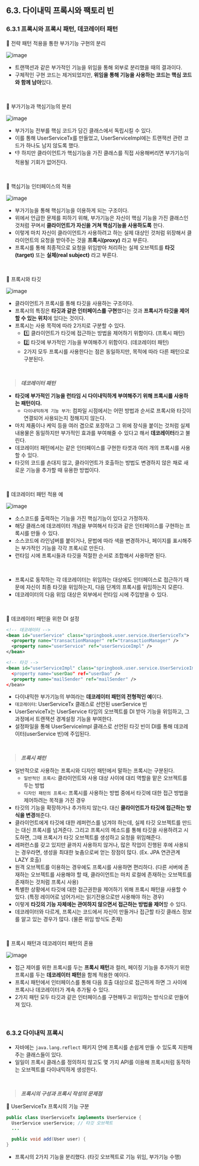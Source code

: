 ## 6.3. 다이내믹 프록시와 팩토리 빈

### 6.3.1 프록시와 프록시 패턴, 데코레이터 패턴

🔽 전략 패턴 적용을 통한 부가기능 구현의 분리

![image](https://github.com/Team-Sopetit/server-spring-study/assets/55437339/a09c472c-64fd-4a29-a388-c9702b274cfa)

- 트랜잭션과 같은 부가적인 기능을 위임을 통해 외부로 분리했을 때의 결과이다.
- 구체적인 구현 코드는 제거되었지만, **위임을 통해 기능을 사용하는 코드는 핵심 코드와 함께 남아**있다.

<br/>

🔽 부가기능과 핵심기능의 분리

![image](https://github.com/Team-Sopetit/server-spring-study/assets/55437339/26efda65-c8fe-45a3-accb-4ccacfde34b1)

- 부가기능 전부를 핵심 코드가 담긴 클래스에서 독립시킬 수 있다.
- 이를 통해 UserServiceTx를 만들었고, UserServiceImpl에는 트랜잭션 관련 코드가 하나도 남지 않도록 했다.
- 👎 하지만 클라이언트가 핵심기능을 가진 클래스를 직접 사용해버리면 부가기능이 적용될 기회가 없어진다.

<br/>

🔽 핵심기능 인터페이스의 적용

![image](https://github.com/Team-Sopetit/server-spring-study/assets/55437339/08f9f287-3c61-41c9-a7b5-40258a58e958)

- 부가기능을 통해 핵심기능을 이용하게 되는 구조이다.
- 위에서 언급한 문제를 피하기 위해, 부가기능은 자신이 핵심 기능을 가진 클래스인 것처럼 꾸며서 **클라이언트가 자신을 거쳐 핵심기능을 사용하도록** 한다.
- 이렇게 마치 자신이 클라이언트가 사용하려고 하는 실제 대상인 것처럼 위장해서 클라이언트의 요청을 받아주는 것을 **프록시(proxy)** 라고 부른다.
- 프록시를 통해 최종적으로 요청을 위임받아 처리하는 실제 오브젝트를 **타깃(target)** 또는 **실체(real subject)** 라고 부른다.

<br/>

🔽 프록시와 타깃

![image](https://github.com/Team-Sopetit/server-spring-study/assets/55437339/da178f31-aa46-4b4a-a1f8-e072cd678a0e)

- 클라이언트가 프록시를 통해 타깃을 사용하는 구조이다.
- 프록시의 특징은 **타깃과 같은 인터페이스를 구현**했다는 것과 **프록시가 타깃을 제어할 수 있는 위치**에 있다는 것이다.
- 프록시는 사용 목적에 따라 2가지로 구분할 수 있다.
  - 1️⃣ 클라이언트가 타깃에 접근하는 방법을 제어하기 위함이다. (프록시 패턴)
  - 2️⃣ 타깃에 부가적인 기능을 부여해주기 위함이다. (데코레이터 패턴)
  - 2가지 모두 프록시를 사용한다는 점은 동일하지만, 목적에 따라 다른 패턴으로 구분된다.
 
<br/>

> ***데코레이터 패턴***

- **타깃에 부가적인 기능을 런타임 시 다이내믹하게 부여해주기 위해 프록시를 사용하는 패턴이다.**
  - `다이내믹하게 기능 부가`: 컴파일 시점에서는 어떤 방법과 순서로 프록시와 타깃이 연결되어 사용되는지 정해지지 않는다.
- 마치 제품이나 케익 등을 여러 겹으로 포장하고 그 위에 장식을 붙이는 것처럼 실제 내용물은 동일하지만 부가적인 효과를 부여해줄 수 있다고 해서 **데코레이터**라고 불린다.
- 데코레이터 패턴에서는 같은 인터페이스를 구현한 타겟과 여러 개의 프록시를 사용할 수 있다.
- 타깃의 코드를 손대지 않고, 클라이언트가 호출하는 방법도 변경하지 않은 채로 새로운 기능을 추가할 때 유용한 방법이다.

<br/>

🔽 데코레이터 패턴 적용 예

![image](https://github.com/Team-Sopetit/server-spring-study/assets/55437339/e205fee2-3d5d-4974-a399-1e74e64bb0e1)

- 소스코드를 출력하는 기능을 가진 핵심기능이 있다고 가정하자.
- 해당 클래스에 데코레이터 개념을 부여해서 타깃과 같은 인터페이스를 구현하는 프록시를 만들 수 있다.
- 소스코드에 라인넘버를 붙이거나, 문법에 따라 색을 변경하거나, 페이지를 표시해주는 부가적인 기능을 각각 프록시로 만든다.
- 런타임 시에 프록시들과 타깃을 적절한 순서로 조합해서 사용하면 된다.

<br/>

- 프록시로 동작하는 각 데코레이터는 위임하는 대상에도 인터페이스로 접근하기 때문에 자신이 최종 타깃을 위임하는지, 다음 단계의 프록시를 위임하는지 모른다.
- 데코레이터의 다음 위임 대상은 외부에서 런타임 시에 주입받을 수 있다.

<br/>

🔽 데코레이터 패턴을 위한 DI 설정
```xml
<!-- 데코레이터 -->
<bean id="userService" class="springbook.user.service.UserServiceTx">
  <property name="transactionManager" ref="transactionManager" />
  <property name="userService" ref="userServiceImpl" />
</bean>

<!-- 타깃 -->
<bean id="userServiceImpl" class="springbook.user.service.UserServiceImpl>
  <property name="userDao" ref="userDao" />
  <property name="mailSender" ref="mailSender" />
</bean>
```
- 다이내믹한 부가기능의 부여라는 **데코레이터 패턴의 전형적인 예**이다.
- `데코레이터`: UserServiceTx 클래스로 선언된 userService 빈
- UserServiceTx는 UserService 타입의 오브젝트를 DI 받아 기능을 위임하고, 그 과정에서 트랜잭션 경계설정 기능을 부여한다.
- 설정파일을 통해 UserServiceImpl 클래스로 선언된 타깃 빈이 DI를 통해 데코레이터(userService 빈)에 주입된다.

<br/>

> ***프록시 패턴***

- 일반적으로 사용하는 프록시와 디자인 패턴에서 말하는 프록시는 구분된다.
  - `일반적인 프록시`: 클라이언트와 사용 대상 사이에 대리 역할을 맡은 오브젝트를 두는 방법
  - `디자인 패턴의 프록시`: 프록시를 사용하는 방법 중에서 타깃에 대한 접근 방법을 제어하려는 목적을 가진 경우
- 타깃의 기능을 확장하거나 추가하지 않는다. 대신 **클라이언트가 타깃에 접근하는 방식을 변경**해준다.
- 클라이언트에게 타깃에 대한 레퍼런스를 넘겨야 하는데, 실제 타깃 오브젝트를 만드는 대신 프록시를 넘겨준다. 그리고 프록시의 메소드를 통해 타깃을 사용하려고 시도하면, 그때 프록시가 타깃 오브젝트를 생성하고 요청을 위임해준다.
- 레퍼런스를 갖고 있지만 끝까지 사용하지 않거나, 많은 작업이 진행된 후에 사용되는 경우라면, 생성을 최대한 늦춤으로써 얻는 장점이 많다. (Ex. JPA 연관관계 LAZY 호출)
- 원격 오브젝트를 이용하는 경우에도 프록시를 사용하면 편리하다. (다른 서버에 존재하는 오브젝트를 사용해야 할 때, 클라이언트는 마치 로컬에 존재하는 오브젝트를 존재하는 것처럼 프록시 사용)
- 특별한 상황에서 타깃에 대한 접근권한을 제어하기 위해 프록시 패턴을 사용할 수 있다. (특정 레이어로 넘어가서는 읽기전용으로만 사용해야 하는 경우)
- 이렇게 **타깃의 기능 자체에는 관여하지 않으면서 접근하는 방법을 제어**할 수 있다.
- 데코레이터와 다르게, 프록시는 코드에서 자신이 만들거나 접근할 타깃 클래스 정보를 알고 있는 경우가 많다. (물론 위임 방식도 존재)

<br/>

🔽 프록시 패턴과 데코레이터 패턴의 혼용

![image](https://github.com/Team-Sopetit/server-spring-study/assets/55437339/29def9d8-ab93-4a67-8c6b-59c9b2516eec)

- 접근 제어를 위한 프록시를 두는 **프록시 패턴**과 컬러, 페이징 기능을 추가하기 위한 프록시를 두는 **데코레이터 패턴**을 함께 적용한 예이다.
- 프록시 패턴에서 인터페이스를 통해 다음 호출 대상으로 접근하게 하면 그 사이에 프록시나 데코레이터가 계속 추가될 수 있다.
- 2가지 패턴 모두 타깃과 같은 인터페이스를 구현해두고 위임하는 방식으로 만들어져 있다.

<br/>

### 6.3.2 다이내믹 프록시

- 자바에는 `java.lang.reflect` 패키지 안에 프록시를 손쉽게 만들 수 있도록 지원해주는 클래스들이 있다.
- 일일이 프록시 클래스를 정의하지 않고도 몇 가지 API를 이용해 프록시처럼 동작하는 오브젝트를 다이내믹하게 생성한다.

<br/>

> ***프록시의 구성과 프록시 작성의 문제점***

🔽 UserServiceTx 프록시의 기능 구분
```java
public class UserServiceTx implements UserService {
  UserService userService; // 타깃 오브젝트
  ...

  public void add(User user) {
}
```
- 프록시의 2가지 기능을 분리했다. (타깃 오브젝트로 기능 위임, 부가기능 수행)
